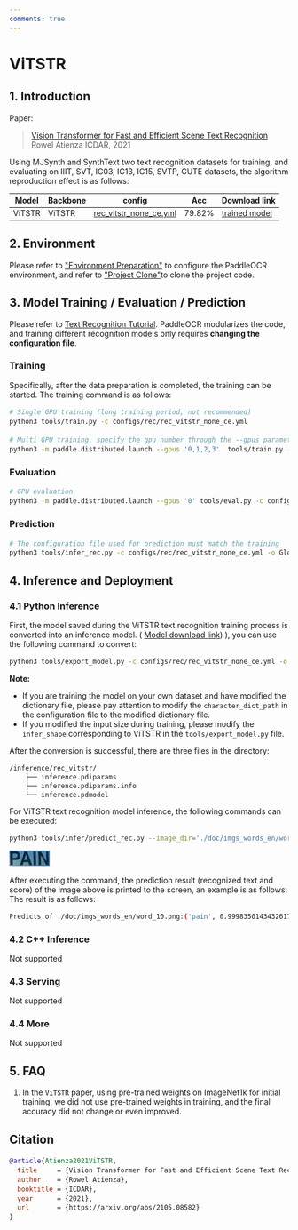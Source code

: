 ```yaml
---
comments: true
---
```


# ViTSTR

## 1. Introduction

Paper:
> [Vision Transformer for Fast and Efficient Scene Text Recognition](https://arxiv.org/abs/2105.08582)
> Rowel Atienza
> ICDAR, 2021

Using MJSynth and SynthText two text recognition datasets for training, and evaluating on IIIT, SVT, IC03, IC13, IC15, SVTP, CUTE datasets, the algorithm reproduction effect is as follows:

|Model|Backbone|config|Acc|Download link|
| --- | --- | --- | --- | --- |
|ViTSTR|ViTSTR|[rec_vitstr_none_ce.yml](https://github.com/PaddlePaddle/PaddleOCR/tree/main/configs/rec/rec_vitstr_none_ce.yml)|79.82%|[trained model](https://paddleocr.bj.bcebos.com/rec_vitstr_none_none_train.tar)|

## 2. Environment

Please refer to ["Environment Preparation"](../../ppocr/environment.en.md) to configure the PaddleOCR environment, and refer to ["Project Clone"](../../ppocr/blog/clone.en.md)to clone the project code.

## 3. Model Training / Evaluation / Prediction

Please refer to [Text Recognition Tutorial](../../ppocr/model_train/recognition.en.md). PaddleOCR modularizes the code, and training different recognition models only requires **changing the configuration file**.

### Training

Specifically, after the data preparation is completed, the training can be started. The training command is as follows:

```bash linenums="1"
# Single GPU training (long training period, not recommended)
python3 tools/train.py -c configs/rec/rec_vitstr_none_ce.yml

# Multi GPU training, specify the gpu number through the --gpus parameter
python3 -m paddle.distributed.launch --gpus '0,1,2,3'  tools/train.py -c configs/rec/rec_vitstr_none_ce.yml
```

### Evaluation

```bash linenums="1"
# GPU evaluation
python3 -m paddle.distributed.launch --gpus '0' tools/eval.py -c configs/rec/rec_vitstr_none_ce.yml -o Global.pretrained_model={path/to/weights}/best_accuracy
```

### Prediction

```bash linenums="1"
# The configuration file used for prediction must match the training
python3 tools/infer_rec.py -c configs/rec/rec_vitstr_none_ce.yml -o Global.infer_img='./doc/imgs_words_en/word_10.png' Global.pretrained_model=./rec_vitstr_none_ce_train/best_accuracy
```

## 4. Inference and Deployment

### 4.1 Python Inference

First, the model saved during the ViTSTR text recognition training process is converted into an inference model. ( [Model download link](https://paddleocr.bj.bcebos.com/rec_vitstr_none_none_train.tar)) ), you can use the following command to convert:

```bash linenums="1"
python3 tools/export_model.py -c configs/rec/rec_vitstr_none_ce.yml -o Global.pretrained_model=./rec_vitstr_none_ce_train/best_accuracy  Global.save_inference_dir=./inference/rec_vitstr
```

**Note:**

- If you are training the model on your own dataset and have modified the dictionary file, please pay attention to modify the `character_dict_path` in the configuration file to the modified dictionary file.
- If you modified the input size during training, please modify the `infer_shape` corresponding to ViTSTR in the `tools/export_model.py` file.

After the conversion is successful, there are three files in the directory:

```text linenums="1"
/inference/rec_vitstr/
    ├── inference.pdiparams
    ├── inference.pdiparams.info
    └── inference.pdmodel
```

For ViTSTR text recognition model inference, the following commands can be executed:

```bash linenums="1"
python3 tools/infer/predict_rec.py --image_dir='./doc/imgs_words_en/word_10.png' --rec_model_dir='./inference/rec_vitstr/' --rec_algorithm='ViTSTR' --rec_image_shape='1,224,224' --rec_char_dict_path='./ppocr/utils/EN_symbol_dict.txt'
```

![img](./images/word_10.png)

After executing the command, the prediction result (recognized text and score) of the image above is printed to the screen, an example is as follows:
The result is as follows:

```bash linenums="1"
Predicts of ./doc/imgs_words_en/word_10.png:('pain', 0.9998350143432617)
```

### 4.2 C++ Inference

Not supported

### 4.3 Serving

Not supported

### 4.4 More

Not supported

## 5. FAQ

1. In the `ViTSTR` paper, using pre-trained weights on ImageNet1k for initial training, we did not use pre-trained weights in training, and the final accuracy did not change or even improved.

## Citation

```bibtex
@article{Atienza2021ViTSTR,
  title     = {Vision Transformer for Fast and Efficient Scene Text Recognition},
  author    = {Rowel Atienza},
  booktitle = {ICDAR},
  year      = {2021},
  url       = {https://arxiv.org/abs/2105.08582}
}
```
